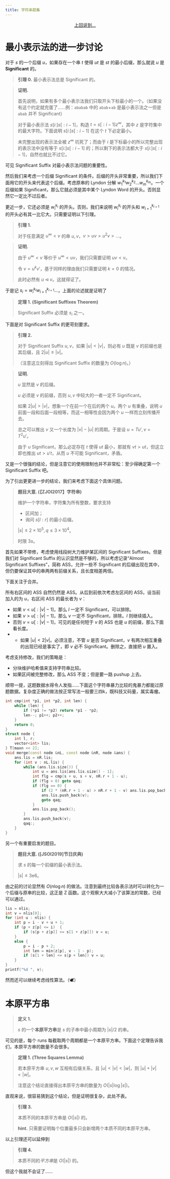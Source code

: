 ```yaml
---
title: 字符串题集
---
```


<center><a href='/posts/posts/string-tech.html'>上回说到...</a></center>

# 最小表示法的进一步讨论

对于 $s$ 的一个后缀 $u$，如果存在一个串 $t$ 使得 $ut$ 是 $st$ 的最小后缀，那么就说 $u$ 是 **Significant** 的。

> **引理 0.** 最小表示法总是 Significant 的。

> **证明.**
>
> 首先说明，如果有多个最小表示法我们只取开头下标最小的一个。（如果没有这个约定就完蛋了……例：``ababab`` 中的 ``abab``+``ab`` 是最小表示法之一但是 ``abab`` 并不 Significant）
>
> 对于最小表示法 $s\left[i:\right]s\left[:i-1\right]$，构造 $t=s\left[:i-1\right]z^{\infty}$，其中 $z$ 是字符集中的最大字符。下面说明 $s\left[i:\right]s\left[:i-1\right]$ 在这个 $t$ 下必定最小。
>
> 未完整出现的表示法全被 $z^{\infty}$ 坑死了；而由于 $i$ 是下标最小的所以完整出现的表示法中没有等于 $s\left[i:\right]s\left[:i-1\right]$ 的；所以剩下的表示法都大于 $s\left[i:\right]s\left[:i-1\right]$，自然也就比不过它。

可见 Significant Suffix 对最小表示法问题的重要性。

然后我们来考虑一个后缀 Significant 的条件。后缀的开头非常重要，所以我们下面用它的开头来代表这个后缀。考虑原串的 Lyndon 分解 $w_1^{k_1}w_2^{k_2}...w_m^{k_m}$。一个后缀如果 Significant，那么它就必须是其中某个 Lyndon Word 的开头。否则显然它一定比不过后者。

更近一步，它还必须是 $w_i^{k_i}$ 的开头。否则，我们来说明 $w_i^{k_i}$ 的开头和 $w_{i+1}^{k_{i+1}}$ 的开头必有其一比它大。只需要证明以下引理。

> **引理 1.**
>
> 对于任意满足 $u^{\infty}<v$ 的串 $u,v$，$v>uv>u^2v>\ldots$。

> **证明.**
>
> 由于 $u^{\infty}<v$ 等价于 $u^{\infty}<uv$，我们只需要证明 $uv<v$。
>
> 令 $v=u^kv'$，基于同样的理由我们只需要证明 $k=0$ 的情况。
>
> 此时必然有 $u\triangleleft v$。这就得证了。

于是记 $s_i=w_{i}^{k_i}w_{i+1}^{k_{i+1}}...$，上面的论述就是证明了

> **定理 1. (Significant Suffixes Theorem)**
>
> Significant Suffix 必须是 $s_i$ 之一。

下面是对 Significant Suffix 的更苛刻要求。

> **引理 2.**
>
> 对于 Significant Suffix $u,v$，如果 $|u|<|v|$，则必有 $u$ 既是 $v$ 的前缀也是其后缀，且 $2|u|\le|v|$。
>
> （注意这立刻得出 Significant Suffix 的数量为 $O(\log n)$。）

> **证明.**
>
> $u$ 显然是 $v$ 的后缀。
>
> $u$ 必须是 $v$ 的前缀，否则 $u,v$ 中较大的一者一定不 Significant。
>
> 如果 $2|u|>|v|$，想象一个在前一个在后的两个 $u$。两个 $u$ 有重叠，说明 $u$ 前面一段和后面一段相等，而这一相等性会因为两个 $u$ 一样而立刻传播开去。
>
> 总之可以推出 $v$ 又一个长度为 $|v|-|u|$ 的周期。于是设 $u=Tu',v=T^2u'$。
>
> 由于 $u$ Significant，那么必定存在 $t$ 使得 $ut$ 最小，那就有 $vt>ut$，但这立即也推出 $ut>u't$，从而 $u$ 不可能 Significant，矛盾。

又是一个很强的结论，但是注意它的使用限制也并不非常松：至少得确定第一个 Significant Suffix 吧。

为了引出更更进一步的结论，我们来考虑下面这个具体问题。

> **题目大意. (【ZJOI2017】字符串)**
>
> 维护一个字符串，字符集为所有整数，要求支持
>
> - 区间加；
> - 询问 $s\left[l:r\right]$ 的最小后缀。
>
> $|s|\le2\times10^5,q\le3\times10^4$。
>
> 时限 $3s$。

首先如果不带修，考虑使用线段树大力维护某区间的 Significant Suffixes。但是我们对 Significant Suffix 的认识显然是不够的，所以考虑记录“Almost Significant Suffixes”，简称 ASS，允许一些不 Significant 的后缀出现在其中，但仍要保证其中的串两两有前缀关系，且长度相差两倍。

下面关注于合并。

所有右区间的 ASS 自然仍然是 ASS。从后到前依次考虑左区间的 ASS，设当前加入的为 $u$，右区间 ASS 的最长者为 $v$：

- 如果 $v<u\left[:|v|-1\right]$，那么 $l$ 一定不 Significant，可以排除。
- 如果 $v>u\left[:|v|-1\right]$，那么 $v$ 一定不 Significant，排除。$l$ 则继续插入。
- 否则 $v=u\left[:|v|-1\right]$，可见的是任何短于 $v$ 的 ASS 也是 $u$ 的前缀，那么下面看长度。
- - 如果 $|u|<2|v|$。必须注意，不管 $u$ 是否 Significant，$v$ 有两次相互重叠的出现已经是事实了，即 $v$ 必不 Significant。删除之，直接把 $u$ 置入。

考虑支持修改，我们的策略是：

- 分块维护哈希值来支持字符串比较。
- 如果区间被完整修改，那么 ASS 不变；但是要一路 pushup 上去。

顺带一提，这题数据水得令人发指……下面这个字符串暴力比较的鬼暴力都能过原题数据。复杂度正确的做法按正常写法一般要三四k，既科技又码量，属实毒瘤。

```cpp
int cmp(int *p1, int *p2, int len) {
	while (len) {
		if (*p1 != *p2) return *p1 - *p2;
		len--; p1++; p2++;
	}
	return 0;
}
struct node {
	int l, r;
	vector<int> lis;
} T[maxn << 2];
void merge(const node &nL, const node &nR, node &ans) {
	ans.lis = nR.lis;
	for (int v : nL.lis) {
		while (ans.lis.size()) {
			int u = ans.lis[ans.lis.size() - 1];
			int flg = cmp(s + u, s + v, nR.r + 1 - u);
			if (flg < 0) goto qaq;
			if (flg == 0) {
				if (2 * (nR.r + 1 - u) > nR.r + 1 - v) ans.lis.pop_back();
				ans.lis.push_back(v);
				goto qaq;
			}
			ans.lis.pop_back();
		}
		ans.lis.push_back(v);
		qaq:;
	}
}
```

另一个有重要启发的题目。

> **题目大意. ([JSOI2019]节日庆典)**
>
> 求 $s$ 的每一个前缀的最小表示法。
>
> $|s|\le3\text{e}6$。

由之前的讨论显然有 $O(n\log n)$ 的做法。注意到最终比较各表示法时可以转化为一个后缀与原串的比较，这正是 Z 函数。这个观察大大减小了该算法的常数，已经可以通过。

```cpp
lis = nlis;
int v = nlis[0];
for (int u : nlis) {
	int p = i - v + u + 1;
	if (p + z[p] <= i)	{
		if (s[p + z[p]] <= s[1 + z[p]]) v = u;
	}
	else {
		p = i - p + 2;
		int len = min(z[p], v - 1 - p);
		if (s[1 + len] <= s[p + len]) v = u;
	}
}
printf("%d ", v);
```

然而还可以继续考虑线性算法。（🕊）

# 本原平方串

> **定义 1.**
>
> $s$ 的一个**本原平方串**是 $s$ 的子串中最小周期为 $|s|/2$ 的串。

可见的是，每个 runs 每截取两个周期都是一个本原平方串。下面这个定理告诉我们，本原平方串的数量不会很多。

> **定理 1. (Three Squares Lemma)**
>
> 若本原平方串 $u,v,w$ 互相有后缀关系，且 $|u|<|v|<|w|$，则 $|u|+|v|<|w|$。
>
> 注意这个结论直接得出本原平方串的数量为 $O(|s|\log |s|)$。

直观来说，很容易猜到这个结论，但是证明很复杂，此处不表。

> **引理 3.**
>
> 本质不同的本原平方串是 $O(|s|)$ 的。
>
> **hint.** 只需要证明每个位置最多只会新增两个本质不同的本原平方串。

以上引理还可以延伸到

> **引理 4.**
>
> 本质不同的*平方串*是 $O(|s|)$ 的。

但这个我就不会证了……